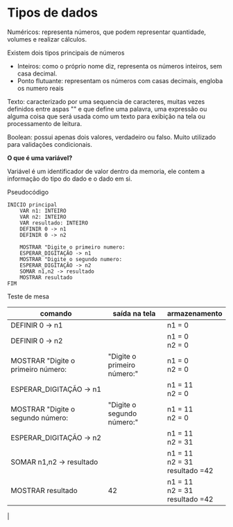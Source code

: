 # Tipos de dados

Numéricos: representa números, que podem representar quantidade, volumes e realizar cálculos.

Existem dois tipos principais de números
* Inteiros: como o próprio nome diz, representa os números inteiros, sem casa decimal.
* Ponto flutuante: representam os números com casas decimais, engloba os numero reais

Texto: caracterizado por uma sequencia de caracteres, muitas vezes definidos entre aspas "" e que define uma palavra, uma expressão ou alguma coisa que será usada como um texto para exibição na tela ou processamento de leitura.

Boolean: possui apenas dois valores, verdadeiro ou falso. Muito utilizado para validações condicionais.

**O que é uma variável?**

Variável é um identificador de valor dentro da memoria, ele contem a informação do tipo do dado e o dado em si.

Pseudocódigo
```
INICIO principal
    VAR n1: INTEIRO
    VAR n2: INTEIRO
    VAR resultado: INTEIRO
    DEFINIR 0 -> n1
    DEFINIR 0 -> n2

    MOSTRAR "Digite o primeiro numero:
    ESPERAR_DIGITAÇÃO -> n1
    MOSTRAR "Digite o segundo numero:
    ESPERAR_DIGITAÇÃO -> n2
    SOMAR n1,n2 -> resultado
    MOSTRAR resultado
FIM
```

Teste de mesa

|comando|saída na tela|armazenamento
|--|--|--|
|DEFINIR 0 -> n1| |n1 = 0|
|DEFINIR 0 -> n2| |n1 = 0<br>n2 = 0|
|MOSTRAR "Digite o primeiro número:|"Digite o primeiro número:"|n1 = 0<br>n2 = 0|
|ESPERAR_DIGITAÇÃO -> n1| |n1 = 11<br>n2 = 0|
|MOSTRAR "Digite o segundo número:|"Digite o segundo número:"|n1 = 11<br>n2 = 0|
|ESPERAR_DIGITAÇÃO -> n2|  |n1 = 11<br>n2 = 31|
|SOMAR n1,n2 -> resultado| |n1 = 11<br>n2 = 31<br>resultado =42|
|MOSTRAR resultado|42|n1 = 11<br>n2 = 31<br>resultado =42|
|
